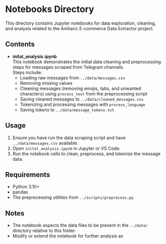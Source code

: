 # Notebooks Directory

This directory contains Jupyter notebooks for data exploration, cleaning, and analysis related to the Amharic E-commerce Data Extractor project.

## Contents

- **inital_analysis.ipynb**  
  This notebook demonstrates the initial data cleaning and preprocessing steps for messages scraped from Telegram channels.  
  Steps include:
  - Loading raw messages from `../data/messages.csv`
  - Removing missing values
  - Cleaning messages (removing emojis, tabs, and unwanted characters) using `process_text` from the preprocessing script
  - Saving cleaned messages to `../data/cleaned_messages.csv`
  - Tokenizing and processing messages with `process_language`
  - Saving tokens to `../data/message_tokens.txt`

## Usage

1. Ensure you have run the data scraping script and have `../data/messages.csv` available.
2. Open `inital_analysis.ipynb` in Jupyter or VS Code.
3. Run the notebook cells to clean, preprocess, and tokenize the message data.

## Requirements

- Python 3.10+
- pandas
- The preprocessing utilities from `../scripts/preprocess.py`

## Notes

- The notebook expects the data files to be present in the `../data/` directory relative to this folder.
- Modify or extend the notebook for further analysis as
